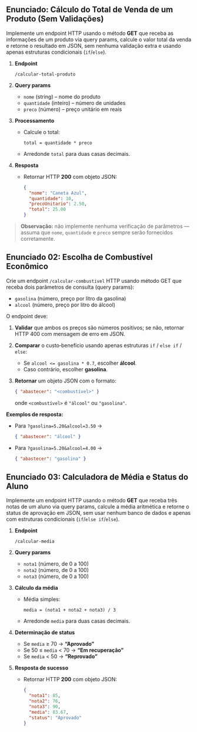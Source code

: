 ## Enunciado: Cálculo do Total de Venda de um Produto (Sem Validações)

Implemente um endpoint HTTP usando o método **GET** que receba as informações de um produto via query params, calcule o valor total da venda e retorne o resultado em JSON, sem nenhuma validação extra e usando apenas estruturas condicionais (`if`/`else`).

1. **Endpoint**

   ```
   /calcular-total-produto
   ```

2. **Query params**

   * `nome` (string) – nome do produto
   * `quantidade` (inteiro) – número de unidades
   * `preco` (número) – preço unitário em reais

3. **Processamento**

   * Calcule o total:

     ```
     total = quantidade * preco
     ```
   * Arredonde `total` para duas casas decimais.

4. **Resposta**

   * Retornar HTTP **200** com objeto JSON:

     ```json
     {
       "nome": "Caneta Azul",
       "quantidade": 10,
       "precoUnitario": 2.50,
       "total": 25.00
     }
     ```

> **Observação:** não implemente nenhuma verificação de parâmetros — assuma que `nome`, `quantidade` e `preco` sempre serão fornecidos corretamente.


## Enunciado 02: Escolha de Combustível Econômico

Crie um endpoint `/calcular-combustivel` HTTP usando método GET que receba dois parâmetros de consulta (query params):

* `gasolina` (número, preço por litro da gasolina)
* `alcool` (número, preço por litro do álcool)

O endpoint deve:

1. **Validar** que ambos os preços são números positivos; se não, retornar HTTP 400 com mensagem de erro em JSON.
2. **Comparar** o custo‐benefício usando apenas estruturas `if` / `else if` / `else`:

   * Se `alcool <= gasolina * 0.7`, escolher **álcool**.
   * Caso contrário, escolher **gasolina**.
3. **Retornar** um objeto JSON com o formato:

   ```json
   { "abastecer": "<combustível>" }
   ```

   onde `<combustível>` é `"álcool"` ou `"gasolina"`.

**Exemplos de resposta:**

* Para `?gasolina=5.20&alcool=3.50` →

  ```json
  { "abastecer": "álcool" }
  ```
* Para `?gasolina=5.20&alcool=4.00` →

  ```json
  { "abastecer": "gasolina" }
  ```

## Enunciado 03: Calculadora de Média e Status do Aluno

Implemente um endpoint HTTP usando o método **GET** que receba três notas de um aluno via query params, calcule a média aritmética e retorne o status de aprovação em JSON, sem usar nenhum banco de dados e apenas com estruturas condicionais (`if`/`else if`/`else`).

1. **Endpoint**

   ```
   /calcular-media
   ```

2. **Query params**

   * `nota1` (número, de 0 a 100)
   * `nota2` (número, de 0 a 100)
   * `nota3` (número, de 0 a 100)


3. **Cálculo da média**

   * Média simples:

     ```
     media = (nota1 + nota2 + nota3) / 3
     ```
   * Arredonde `media` para duas casas decimais.

4. **Determinação de status**

   * Se `media` ≥ 70 → **“Aprovado”**
   * Se 50 ≤ `media` < 70 → **“Em recuperação”**
   * Se `media` < 50 → **“Reprovado”**

5. **Resposta de sucesso**

   * Retornar HTTP **200** com objeto JSON:

     ```json
     {
       "nota1": 85,
       "nota2": 76,
       "nota3": 90,
       "media": 83.67,
       "status": "Aprovado"
     }
     ```
